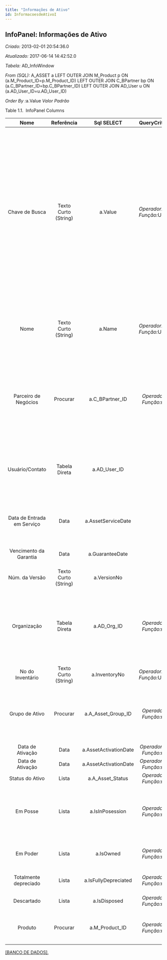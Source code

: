 ```yaml
---
title: "Informações de Ativo"
id: InformacoesdeAtivoI
---
```

<div id="d124519e1" class="section chapter">

<div class="titlepage">

<div>

<div>

## InfoPanel: Informações de Ativo

</div>

</div>

</div>

<span class="emphasis"> *Criado:* </span>2013-02-01 20:54:36.0

<span class="emphasis"> *Atualizado:* </span>2017-06-14 14:42:52.0

<span class="emphasis"> *Tabela:* </span>AD\_InfoWindow

<span class="emphasis"> *From (SQL):* </span>A\_ASSET a LEFT OUTER JOIN
M\_Product p ON (a.M\_Product\_ID=p.M\_Product\_ID) LEFT OUTER JOIN
C\_BPartner bp ON (a.C\_BPartner\_ID=bp.C\_BPartner\_ID) LEFT OUTER JOIN
AD\_User u ON (a.AD\_User\_ID=u.AD\_User\_ID)

<span class="emphasis"> *Order By
:*</span>a.Value<span class="emphasis"> *Valor Padrão* </span>

<div id="d124519e27" class="table">

<div class="table-title">

Table 1.1.  InfoPanel
Columns

</div>

<div class="table-contents">

|            Nome            |      Referência      |      Sql SELECT       |                                       QueryCriteria                                        |                                        Descrição                                        |                                                                                                                                                                                            Comentário/Ajuda                                                                                                                                                                                            |
| :------------------------: | :------------------: | :-------------------: | :----------------------------------------------------------------------------------------: | :-------------------------------------------------------------------------------------: | :----------------------------------------------------------------------------------------------------------------------------------------------------------------------------------------------------------------------------------------------------------------------------------------------------------------------------------------------------------------------------------------------------: |
|       Chave de Busca       | Texto Curto (String) |        a.Value        | <span class="emphasis">*Operador:*</span>Like <span class="emphasis">*Função:*</span>Upper | Chave de pesquisa para o registro no formato necessário - tem que ser único e exclusivo | Uma "Chave de Busca" fornece a você um método rápido de encontrar um registro em particular. Se você deixar a chave de busca vazia, o sistema automaticamente cria um valor numérico. A seqüência de documento usada por este número de recuperação é definida na janela "Gerenciamento de Seqüência" com o nome "DocumentNo\_\< TableName\> ", onde TableName é o nome real da tabela (ex: C\_Order). |
|            Nome            | Texto Curto (String) |        a.Name         | <span class="emphasis">*Operador:*</span>Like <span class="emphasis">*Função:*</span>Upper |                         Identificador Alfanumérico da entidade                          |                                                                                                                      O nome de uma entidade (registro) é usado como uma opção de pesquisa padrão em adição à chave de pesquisa. O nome pode ter até 60 caracteres de comprimento.                                                                                                                      |
|    Parceiro de Negócios    |       Procurar       |   a.C\_BPartner\_ID   |   <span class="emphasis">*Operador:*</span>= <span class="emphasis">*Função:*</span>null   |                           Identifica um Parceiro de Negócios.                           |                                                                                                                  Um "Parceiro de Negócios" é qualquer um com quem você transaciona. Isto pode incluir Fornecedores, Clientes, Funcionários, Vendedores, Representantes de Venda, etc.                                                                                                                  |
|      Usuário/Contato       |    Tabela Direta     |    a.AD\_User\_ID     |                                                                                            |         Usuário dentro do Sistema - Interno ou Contato de Parceiro de Negócios          |                                                                                                                             O Usuário identifica um usuário único e exclusivo dentro do sistema. Este poderia ser um usuário interno ou um contato de parceiro de negócios                                                                                                                             |
| Data de Entrada em Serviço |         Data         |  a.AssetServiceDate   |                                                                                            |                        Data quando o ativo foi posto em serviço                         |                                                                                                                                                   A data em que o ativo foi posto em serviço - usado geralmente como data inicial para depreciação.                                                                                                                                                    |
|   Vencimento da Garantia   |         Data         |    a.GuaranteeDate    |                                                                                            |                              Data em que a garantia expira                              |                                                                                                                                                                      Data de vencimento da disponibilidade ou da garantia normal                                                                                                                                                                       |
|       Núm. da Versão       | Texto Curto (String) |      a.VersionNo      |                                                                                            |                                    Número da Versão                                     |                                                                                                                                                                                                  null                                                                                                                                                                                                  |
|        Organização         |    Tabela Direta     |     a.AD\_Org\_ID     |   <span class="emphasis">*Operador:*</span>= <span class="emphasis">*Função:*</span>null   |                        Entidade organizacional dentro da Empresa                        |                                                                                                                      Uma "Organização" é uma unidade de sua "Empresa" ou "Entidade Legal" - os exemplos são loja, departamento. Você pode compartilhar dados entre organizações.                                                                                                                       |
|      No do Inventário      | Texto Curto (String) |     a.InventoryNo     | <span class="emphasis">*Operador:*</span>Like <span class="emphasis">*Função:*</span>Upper |                                          null                                           |                                                                                                                                                                                                  null                                                                                                                                                                                                  |
|       Grupo de Ativo       |       Procurar       | a.A\_Asset\_Group\_ID |   <span class="emphasis">*Operador:*</span>= <span class="emphasis">*Função:*</span>null   |                                     Grupo de Ativos                                     |                                                                                                                        O grupo de ativos determina as contas padrão. Se um grupo de ativo for selecionado na categoria de produto, os ativos serão criados ao entregar o ativo.                                                                                                                        |
|      Data de Ativação      |         Data         | a.AssetActivationDate | <span class="emphasis">*Operador:*</span>\> = <span class="emphasis">*Função:*</span>null  |                                          null                                           |                                                                                                                                                                                                  null                                                                                                                                                                                                  |
|      Data de Ativação      |         Data         | a.AssetActivationDate | <span class="emphasis">*Operador:*</span>\< = <span class="emphasis">*Função:*</span>null  |                                          null                                           |                                                                                                                                                                                                  null                                                                                                                                                                                                  |
|      Status do Ativo       |        Lista         |  a.A\_Asset\_Status   |   <span class="emphasis">*Operador:*</span>= <span class="emphasis">*Função:*</span>null   |                                          null                                           |                                                                                                                                                                                                  null                                                                                                                                                                                                  |
|          Em Posse          |        Lista         |    a.IsInPosession    |   <span class="emphasis">*Operador:*</span>= <span class="emphasis">*Função:*</span>null   |                          O ativo está em posse da organização                           |                                                                                                                                        Ativos que não estão em posse, estão por exemplo em poder de um cliente e podem ou não ser de propriedade da companhia.                                                                                                                                         |
|          Em Poder          |        Lista         |       a.IsOwned       |   <span class="emphasis">*Operador:*</span>= <span class="emphasis">*Função:*</span>null   |                         O ativo é de propriedade da organização                         |                                                                                                                                                            O ativo pode não estar em posse, mas é legalmente de propriedade da organização                                                                                                                                                             |
|   Totalmente depreciado    |        Lista         | a.IsFullyDepreciated  |   <span class="emphasis">*Operador:*</span>= <span class="emphasis">*Função:*</span>null   |                           O ativo está totalmente depreciado                            |                                                                                                                                                                            O custos do ativo foram totalmente amortizados.                                                                                                                                                                             |
|         Descartado         |        Lista         |     a.IsDisposed      |   <span class="emphasis">*Operador:*</span>= <span class="emphasis">*Função:*</span>null   |                                 O ativo está descartado                                 |                                                                                                                                                                             O ativo não é mais utilizado e foi descartado                                                                                                                                                                              |
|          Produto           |       Procurar       |   a.M\_Product\_ID    |   <span class="emphasis">*Operador:*</span>= <span class="emphasis">*Função:*</span>null   |                                 Produto, Serviço, Item                                  |                                                                                                                                                                 Identifica um item que é ou comprado ou vendido por esta organização.                                                                                                                                                                  |

</div>

</div>

  

[\[BANCO DE DADOS\]](data/AssetInfoinfodata.html),

</div>
